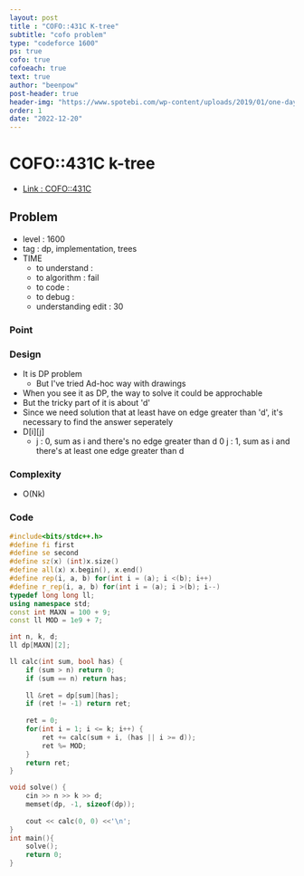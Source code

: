 ```yaml
---
layout: post
title : "COFO::431C K-tree"
subtitle: "cofo problem"
type: "codeforce 1600"
ps: true
cofo: true
cofoeach: true
text: true
author: "beenpow"
post-header: true
header-img: "https://www.spotebi.com/wp-content/uploads/2019/01/one-day-day-one-workout-motivation-spotebi.jpg"
order: 1
date: "2022-12-20"
---
```

# COFO::431C k-tree
- [Link : COFO::431C](https://codeforces.com/problemset/problem/431/C)


## Problem 

- level : 1600
- tag : dp, implementation, trees
- TIME
  - to understand    : 
  - to algorithm     : fail
  - to code          : 
  - to debug         : 
  - understanding edit : 30

### Point

### Design
- It is DP problem
  - But I've tried Ad-hoc way with drawings
- When you see it as DP, the way to solve it could be approchable
- But the tricky part of it is about 'd'
- Since we need solution that at least have on edge greater than 'd', it's necessary to find the answer seperately
- D[i][j]
  - j : 0, sum as i and there's no edge greater than d
  0 j : 1, sum as i and there's at least one edge greater than d

### Complexity
- O(Nk)

### Code

```cpp
#include<bits/stdc++.h>
#define fi first
#define se second
#define sz(x) (int)x.size()
#define all(x) x.begin(), x.end()
#define rep(i, a, b) for(int i = (a); i <(b); i++)
#define r_rep(i, a, b) for(int i = (a); i >(b); i--)
typedef long long ll;
using namespace std;
const int MAXN = 100 + 9;
const ll MOD = 1e9 + 7;

int n, k, d;
ll dp[MAXN][2];

ll calc(int sum, bool has) {
    if (sum > n) return 0;
    if (sum == n) return has;
    
    ll &ret = dp[sum][has];
    if (ret != -1) return ret;
    
    ret = 0;
    for(int i = 1; i <= k; i++) {
        ret += calc(sum + i, (has || i >= d));
        ret %= MOD;
    }
    return ret;
}

void solve() {
    cin >> n >> k >> d;
    memset(dp, -1, sizeof(dp));
    
    cout << calc(0, 0) <<'\n';
}
int main(){
    solve();
    return 0;
}
```
